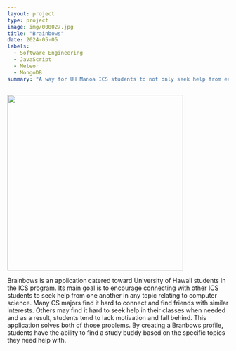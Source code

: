 ```yaml
---
layout: project
type: project
image: img/000027.jpg
title: "Brainbows"
date: 2024-05-05
labels:
  - Software Engineering
  - JavaScript
  - Meteor
  - MongoDB
summary: "A way for UH Manoa ICS students to not only seek help from each other, but also to connect and get motivated to study."
---
```


<div class="text-center p-4">
  <img width="400px" src="../img/IMG_5775.png" class="img-thumbnail" >
</div>

Brainbows is an application catered toward University of Hawaii students in the ICS program. Its main goal is to encourage connecting with other ICS students to seek help from one another in any topic relating to computer science. Many CS majors find it hard to connect and find friends with similar interests. Others may find it hard to seek help in their classes when needed and as a result, students tend to lack motivation and fall behind. This application solves both of those problems. By creating a Branbows profile, students have the ability to find a study buddy based on the specific topics they need help with.
